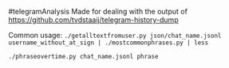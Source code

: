 #telegramAnalysis
Made for dealing with the output of https://github.com/tvdstaaij/telegram-history-dump

Common usage:
`./getalltextfromuser.py json/chat_name.jsonl username_without_at_sign | ./mostcommonphrases.py | less`

`./phraseovertime.py chat_name.jsonl phrase`
